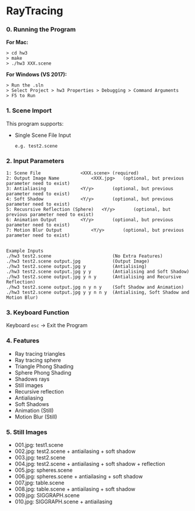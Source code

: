 # RayTracing

### 0. Running the Program

**For Mac:**

```
> cd hw3
> make
> ./hw3 XXX.scene
```

**For Windows (VS 2017):**

```
> Run the .sln
> Select Project > hw3 Properties > Debugging > Command Arguments
> F5 to Run
```

### 1. Scene Import 

This program supports:

- Single Scene File Input

  ```
  e.g. test2.scene 
  ```

### 2. Input Parameters

	1: Scene File				<XXX.scene>	(required)
	2: Output Image Name			<XXX.jpg>	(optional, but previous parameter need to exist)
	3: Antialiasing				<Y/y>		(optional, but previous parameter need to exist)
	4: Soft Shadow				<Y/y>		(optional, but previous parameter need to exist)
	5: Recusrsive Reflection (Sphere)	<Y/y>		(optional, but previous parameter need to exist)
	6: Animation Output			<Y/y>		(optional, but previous parameter need to exist)
	7: Motion Blur Output			<Y/y>		(optional, but previous parameter need to exist)


	Example Inputs
	./hw3 test2.scene                       (No Extra Features)
	./hw3 test2.scene output.jpg            (Output Image)
	./hw3 test2.scene output.jpg y          (Antialising)
	./hw3 test2.scene output.jpg y y        (Antialising and Soft Shadow)
	./hw3 test2.scene output.jpg y n y      (Antialising and Recursive Reflection)
	./hw3 test2.scene output.jpg n y n y	(Soft Shadow and Animation)
	./hw3 test2.scene output.jpg y y n n y	(Antialising, Soft Shadow and Motion Blur)

### 3. Keyboard Function

Keyboard ```esc``` -> Exit the Program

### 4. Features

- Ray tracing triangles
- Ray tracing sphere
- Triangle Phong Shading 
- Sphere Phong Shading
- Shadows rays
- Still images 
- Recursive reflection
- Antialiasing
- Soft Shadows
- Animation (Still)
- Motion Blur (Still)

### 5. Still Images

- 001.jpg: test1.scene 
- 002.jpg: test2.scene + antiailasing + soft shadow
- 003.jpg: test2.scene
- 004.jpg: test2.scene + antiailasing + soft shadow + reflection
- 005.jpg: spheres.scene
- 006.jpg: spheres.scene + antiailasing + soft shadow
- 007.jpg: table.scene
- 008.jpg: table.scene + antiailasing + soft shadow
- 009.jpg: SIGGRAPH.scene
- 010.jpg: SIGGRAPH.scene + antiailasing